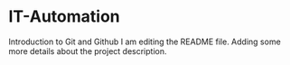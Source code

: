 # IT-Automation
Introduction to Git and Github
I am editing the README file. Adding some more details about the project description.
